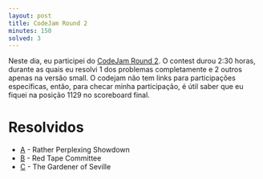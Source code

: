 ```yaml
---
layout: post
title: CodeJam Round 2
minutes: 150
solved: 3
---
```


Neste dia, eu participei do [CodeJam Round 2](https://code.google.com/codejam/contest/10224486/scoreboard#). O contest durou 2:30 horas, durante as quais eu resolvi 1 dos problemas completamente e 2 outros apenas na versão small. O codejam não tem links para participações específicas, então, para checar minha participação, é útil saber que eu fiquei na posição 1129 no scoreboard final.  
# Resolvidos
- [A](https://code.google.com/codejam/contest/10224486/dashboard#s=p0) - Rather Perplexing Showdown
- [B](https://code.google.com/codejam/contest/10224486/dashboard#s=p1) - Red Tape Committee
- [C](https://code.google.com/codejam/contest/10224486/dashboard#s=p2) - The Gardener of Seville
